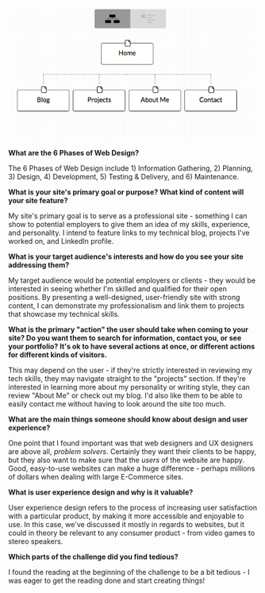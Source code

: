 ![Site Map](/week-2/imgs/site-map.png)

**What are the 6 Phases of Web Design?**

The 6 Phases of Web Design include 1) Information Gathering, 2) Planning, 3) Design, 4) Development, 5) Testing & Delivery, and 6) Maintenance.

**What is your site's primary goal or purpose? What kind of content will your site feature?**

My site's primary goal is to serve as a professional site - something I can show to potential employers to give them an idea of my skills, experience, and personality. I intend to feature links to my technical blog, projects I've worked on, and LinkedIn profile.

**What is your target audience's interests and how do you see your site addressing them?**

My target audience would be potential employers or clients - they would be interested in seeing whether I'm skilled and qualified for their open positions. By presenting a well-designed, user-friendly site with strong content, I can demonstrate my professionalism and link them to projects that showcase my technical skills.

**What is the primary "action" the user should take when coming to your site? Do you want them to search for information, contact you, or see your portfolio? It's ok to have several actions at once, or different actions for different kinds of visitors.**

This may depend on the user - if they're strictly interested in reviewing my tech skills, they may navigate straight to the "projects" section. If they're interested in learning more about my personality or writing style, they can review "About Me" or check out my blog. I'd also like them to be able to easily contact me without having to look around the site too much.

**What are the main things someone should know about design and user experience?**

One point that I found important was that web designers and UX designers are above all, *problem solvers*. Certainly they want their clients to be happy, but they also want to make sure that the *users* of the website are happy. Good, easy-to-use websites can make a huge difference - perhaps millions of dollars when dealing with large E-Commerce sites.

**What is user experience design and why is it valuable?**

User experience design refers to the process of increasing user satisfaction with a particular product, by making it more accessible and enjoyable to use. In this case, we've discussed it mostly in regards to websites, but it could in theory be relevant to any consumer product - from video games to stereo speakers.

**Which parts of the challenge did you find tedious?**

I found the reading at the beginning of the challenge to be a bit tedious - I was eager to get the reading done and start creating things!

